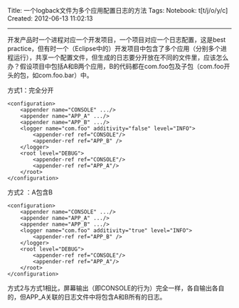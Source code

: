 Title: 一个logback文件为多个应用配置日志的方法
Tags: 
Notebook: t[t/j/o/y/c]
Created: 2012-06-13 11:02:13

------

开发产品时一个进程对应一个开发项目，一个项目对应一个日志配置，这是best practice，但有时一个（Eclipse中的）开发项目中包含了多个应用（分别多个进程运行），共享一个配置文件，但生成的日志要分开放在不同的文件里，应该怎么办？假设项目中包括A和B两个应用，B的代码都在com.foo包及子包（com.foo开头的包，如com.foo.bar）中。

方式1：完全分开 

    <configuration> 
        <appender name="CONSOLE" .../> 
        <appender name="APP_A" .../> 
        <appender name="APP_B" .../> 
        <logger name="com.foo" additivity="false" level="INFO"> 
            <appender-ref ref="CONSOLE"/> 
            <appender-ref ref="APP_B" /> 
        </logger> 
        <root level="DEBUG"> 
            <appender-ref ref="CONSOLE"/> 
            <appender-ref ref="APP_A"/> 
        </root> 
    </configuration> 

方式2 ：A包含B 

    <configuration> 
        <appender name="CONSOLE" .../> 
        <appender name="APP_A" .../> 
        <appender name="APP_B" .../> 
        <logger name="com.foo" additivity="true" level="INFO"> 
            <appender-ref ref="APP_B" /> 
        </logger> 
        <root level="DEBUG"> 
            <appender-ref ref="CONSOLE"/> 
            <appender-ref ref="APP_A"/> 
        </root> 
    </configuration> 

方式2与方式1相比，屏幕输出（即CONSOLE的行为）完全一样，各自输出各自的，但APP_A关联的日志文件中将包含A和B所有的日志。
